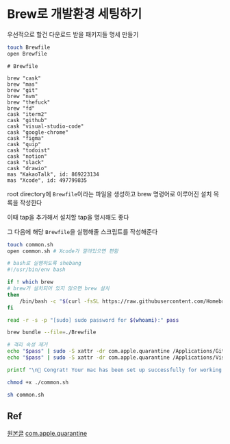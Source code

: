 # Brew로 개발환경 세팅하기

우선적으로 할건 다운로드 받을 패키지들 명세 만들기

```zsh
touch Brewfile
open Brewfile
```

```plain
# Brewfile

brew "cask"
brew "mas"
brew "git"
brew "nvm"
brew "thefuck"
brew "fd"
cask "iterm2"
cask "github"
cask "visual-studio-code"
cask "google-chrome"
cask "figma"
cask "quip"
cask "todoist"
cask "notion"
cask "slack"
cask "drawio"
mas "KakaoTalk", id: 869223134
mas "Xcode", id: 497799835
```

root directory에 `Brewfile`이라는 파일을 생성하고 brew 명령어로 이루어진 설치 목록을 작성한다

이때 tap을 추가해서 설치할 tap을 명시해도 좋다

그 다음에 해당 `Brewfile`을 실행해줄 스크립트를 작성해준다

```zsh
touch common.sh
open common.sh # Xcode가 깔려있으면 편함
```

```sh
# bash로 실행하도록 shebang
#!/usr/bin/env bash

if ! which brew
# brew가 설치되어 있지 않으면 brew 설치
then
    /bin/bash -c "$(curl -fsSL https://raw.githubusercontent.com/Homebrew/install/HEAD/install.sh)"
fi

read -r -s -p "[sudo] sudo password for $(whoami):" pass

brew bundle --file=./Brewfile

# 격리 속성 제거
echo "$pass" | sudo -S xattr -dr com.apple.quarantine /Applications/GitHub\ Desktop.app
echo "$pass" | sudo -S xattr -dr com.apple.quarantine /Applications/Visual\ Studio\ Code.app

printf "\n🎉 Congrat! Your mac has been set up successfully for working with $(whoami)!\n"

chmod +x ./common.sh
```

```zsh
sh common.sh
```

## Ref

[원본글](https://imch.dev/posts/lets-setup-team-development-environment-using-brewfile/)
[com.apple.quarantine](https://eclecticlight.co/2023/03/13/ventura-has-changed-app-quarantine-with-a-new-xattr/)
